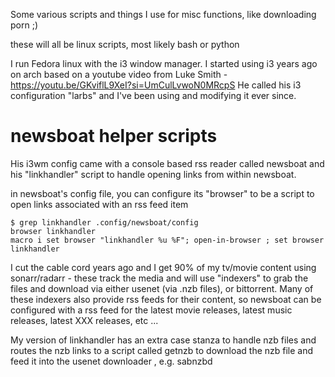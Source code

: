 Some various scripts and things I use for misc functions, like downloading porn
;)

these will all be linux scripts, most likely bash or python

I run Fedora linux with the i3 window manager.  I started using i3 years ago on
arch based on a youtube video from Luke Smith - https://youtu.be/GKviflL9XeI?si=UmCulLvwoN0MRcpS
He called his i3 configuration "larbs" and I've been using and modifying it
ever since.

# newsboat helper scripts
His i3wm config came with a console based rss reader called newsboat and his
"linkhandler" script to handle opening links from within newsboat.

in newsboat's config file, you can configure its "browser" to be a script to open links
associated with an rss feed item

~~~
$ grep linkhandler .config/newsboat/config
browser linkhandler
macro i set browser "linkhandler %u %F"; open-in-browser ; set browser linkhandler
~~~

I cut the cable cord years ago and I get 90% of my tv/movie content using
sonarr/radarr - these track the media and will use "indexers" to grab the files
and download via either usenet (via .nzb files), or bittorrent.   Many of these
indexers also provide rss feeds for their content, so newsboat can be
configured with a rss feed for the latest movie releases, latest music
releases, latest XXX releases, etc ...

My version of linkhandler has an extra case stanza to handle nzb files and
routes the nzb links to a script called getnzb to download the nzb file and
feed it into the usenet downloader , e.g. sabnzbd

